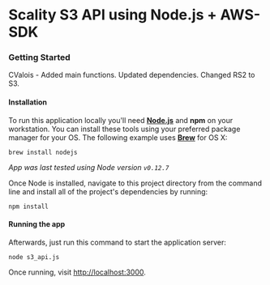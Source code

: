 # Scality S3 API using Node.js + AWS-SDK


### Getting Started
CValois - Added main functions. Updated dependencies. Changed RS2 to S3.

#### Installation

To run this application locally you'll need **[Node.js](https://nodejs.org/)** and **npm** on your workstation. You can install these tools using your preferred package manager for your OS. The following example uses **[Brew](http://brew.sh)** for OS X:

    brew install nodejs


_App was last tested using Node version `v0.12.7`_

Once Node is installed, navigate to this project directory from the command line and install all of the project's dependencies by running:

    npm install


#### Running the app

Afterwards, just run this command to start the application server:

    node s3_api.js

Once running, visit [http://localhost:3000]().
